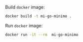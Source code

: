 Build `docker` image:
```bash
docker build -t mi-go-minimo .
```


Run `docker` image:


```bash
docker run -it --rm  mi-go-minimo
```